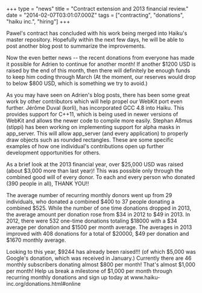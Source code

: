 +++
type = "news"
title = "Contract extension and 2013 financial review."
date = "2014-02-07T03:01:07.000Z"
tags = ["contracting", "donations", "haiku inc.", "hiring"]
+++

<p>
Pawel's contract has concluded with his work being merged into Haiku's master repository. Hopefully within the next few days, he will be able to post another blog post to summarize the improvements.
</p>

<p>
Now the even better news -- the recent donations from everyone has made it possible for Adrien to continue for another month! If another $1200 USD is raised by the end of this month, then there will definitely be enough funds to keep him coding through March (At the moment, our reserves would drop to below $800 USD, which is something we try to avoid.)
</p>

<!--more-->

<p>
As you may have seen on Adrien's blog posts, there has been some great work by other contributors which will help propel our WebKit port even further. Jérôme Duval (korli), has incorporated GCC 4.8 into Haiku. This provides support for C++11, which is being used in newer versions of WebKit and allows the newer code to compile more easily. Stephan Aßmus (stippi) has been working on implementing support for alpha masks in app_server. This will allow app_server (and every application) to properly draw objects such as rounded rectangles. These are some specific examples of how one individual's contributions open up further development opportunities for others.
</p>
<p>
As a brief look at the 2013 financial year, over $25,000 USD was raised (about $3,000 more than last year)! This was possible only through the combined good will of every donor. To each and every person who donated (390 people in all), THANK YOU!!
</p>
<p>
The average number of recurring monthly donors went up from 29 individuals, who donated a combined $400 to 37 people donating a combined $525. While the number of one time donations dropped in 2013, the average amount per donation rose from $34 in 2012 to $49 in 2013. In 2012, there were 532 one-time donations totaling $18000 with a $34 average per donation and $1500 per month average. The averages in 2013 improved with 408 donations for a total of $20000, $49 per donation and $1670 monthly average. 
</p>
<p>
Looking to this year, $9244 has already been raised!!! (of which $5,000 was Google's donation, which was received in January.) Currently there are 46 monthly subscribers donating almost $800 per month! That's almost $1,000 per month! Help us break a milestone of $1,000 per month through recurring monthly donations and sign up today at www.haiku-inc.org/donations.html#online
</p>